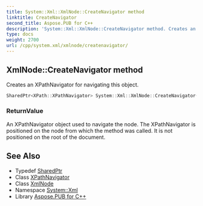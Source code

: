 ```yaml
---
title: System::Xml::XmlNode::CreateNavigator method
linktitle: CreateNavigator
second_title: Aspose.PUB for C++
description: 'System::Xml::XmlNode::CreateNavigator method. Creates an XPathNavigator for navigating this object in C++.'
type: docs
weight: 2700
url: /cpp/system.xml/xmlnode/createnavigator/
---
```

## XmlNode::CreateNavigator method


Creates an XPathNavigator for navigating this object.

```cpp
SharedPtr<XPath::XPathNavigator> System::Xml::XmlNode::CreateNavigator() override
```


### ReturnValue

An XPathNavigator object used to navigate the node. The XPathNavigator is positioned on the node from which the method was called. It is not positioned on the root of the document.

## See Also

* Typedef [SharedPtr](../../../system/sharedptr/)
* Class [XPathNavigator](../../../system.xml.xpath/xpathnavigator/)
* Class [XmlNode](../)
* Namespace [System::Xml](../../)
* Library [Aspose.PUB for C++](../../../)
